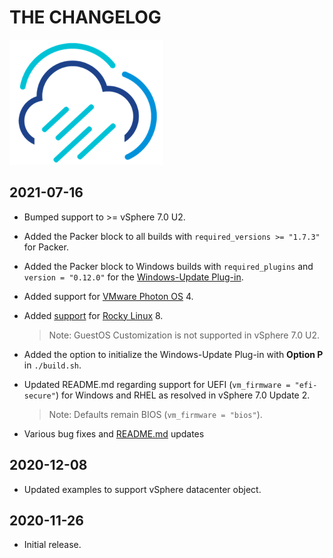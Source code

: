 # THE CHANGELOG

![Rainpole](icon.png)

## 2021-07-16
* Bumped support to >= vSphere 7.0 U2.
* Added the Packer block to all builds with `required_versions >= "1.7.3"` for Packer.
* Added the Packer block to Windows builds with `required_plugins` and `version = "0.12.0"` for the [Windows-Update Plug-in](https://github.com/rgl/packer-plugin-windows-update).
* Added support for [VMware Photon OS](https://vmware.github.io/photon/) 4.
* Added [support](https://github.com/rainpole/packer-vsphere/issues/13) for [Rocky Linux](https://rockylinux.org) 8. 

    > Note: GuestOS Customization is not supported in vSphere 7.0 U2.

* Added the option to initialize the Windows-Update Plug-in with **Option P** in `./build.sh`.
* Updated README.md regarding support for UEFI (`vm_firmware = "efi-secure"`) for Windows and RHEL as resolved in vSphere 7.0 Update 2. 

    > Note: Defaults remain BIOS (`vm_firmware = "bios"`).

* Various bug fixes and [README.md](README.md) updates

## 2020-12-08
* Updated examples to support vSphere datacenter object.

## 2020-11-26
* Initial release.
